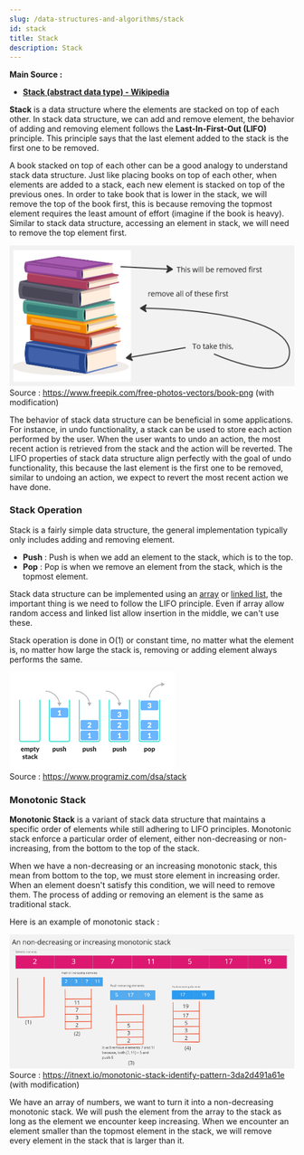 ```yaml
---
slug: /data-structures-and-algorithms/stack
id: stack
title: Stack
description: Stack
---
```


**Main Source :**

- **[Stack (abstract data type) - Wikipedia](<https://en.wikipedia.org/wiki/Stack_(abstract_data_type)>)**

**Stack** is a data structure where the elements are stacked on top of each other. In stack data structure, we can add and remove element, the behavior of adding and removing element follows the **Last-In-First-Out (LIFO)** principle. This principle says that the last element added to the stack is the first one to be removed.

A book stacked on top of each other can be a good analogy to understand stack data structure. Just like placing books on top of each other, when elements are added to a stack, each new element is stacked on top of the previous ones. In order to take book that is lower in the stack, we will remove the top of the book first, this is because removing the topmost element requires the least amount of effort (imagine if the book is heavy). Similar to stack data structure, accessing an element in stack, we will need to remove the top element first.

![Stack of book analogy](./stack-of-book.png)  
Source : https://www.freepik.com/free-photos-vectors/book-png (with modification)

The behavior of stack data structure can be beneficial in some applications. For instance, in undo functionality, a stack can be used to store each action performed by the user. When the user wants to undo an action, the most recent action is retrieved from the stack and the action will be reverted. The LIFO properties of stack data structure align perfectly with the goal of undo functionality, this because the last element is the first one to be removed, similar to undoing an action, we expect to revert the most recent action we have done.

### Stack Operation

Stack is a fairly simple data structure, the general implementation typically only includes adding and removing element.

- **Push** : Push is when we add an element to the stack, which is to the top.
- **Pop** : Pop is when we remove an element from the stack, which is the topmost element.

Stack data structure can be implemented using an [array](/data-structures-and-algorithms/array) or [linked list](/data-structures-and-algorithms/linked-list), the important thing is we need to follow the LIFO principle. Even if array allow random access and linked list allow insertion in the middle, we can't use these.

Stack operation is done in O(1) or constant time, no matter what the element is, no matter how large the stack is, removing or adding element always performs the same.

![Stack data structure operations](./stack-data-structure.png)  
Source : https://www.programiz.com/dsa/stack

### Monotonic Stack

**Monotonic Stack** is a variant of stack data structure that maintains a specific order of elements while still adhering to LIFO principles. Monotonic stack enforce a particular order of element, either non-decreasing or non-increasing, from the bottom to the top of the stack.

When we have a non-decreasing or an increasing monotonic stack, this mean from bottom to the top, we must store element in increasing order. When an element doesn't satisfy this condition, we will need to remove them. The process of adding or removing an element is the same as traditional stack.

Here is an example of monotonic stack :

![Monotonic stack](./monotonic-stack.png)  
Source : https://itnext.io/monotonic-stack-identify-pattern-3da2d491a61e (with modification)

We have an array of numbers, we want to turn it into a non-decreasing monotonic stack. We will push the element from the array to the stack as long as the element we encounter keep increasing. When we encounter an element smaller than the topmost element in the stack, we will remove every element in the stack that is larger than it.
